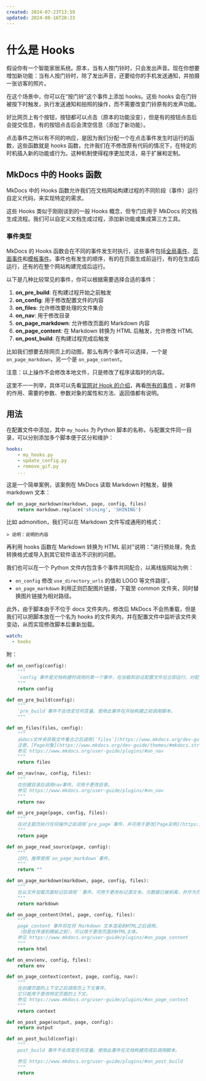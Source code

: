 ```yaml
---
created: 2024-07-23T13:59
updated: 2024-08-16T20:23
---
```

# 什么是 Hooks

假设你有一个智能家居系统。原本，当有人按门铃时，只会发出声音。现在你想要增加新功能：当有人按门铃时，除了发出声音，还要给你的手机发送通知，并拍摄一张访客的照片。

在这个场景中，你可以在“按门铃"这个事件上添加 hooks。这些 hooks 会在门铃被按下时触发，执行发送通知和拍照的操作，而不需要改变门铃原有的发声功能。

好比网页上有个按钮，按钮都可以点击（原本的功能没变），但是有的按钮点击后会提交信息，有的按钮点击后会清空信息（添加了新功能）。

点击事件之所以有不同的响应，是因为我们分配一个在点击事件发生时运行的函数，这些函数就是 hooks 函数，允许我们在不修改原有代码的情况下，在特定的时机插入新的功能或行为。这种机制使得程序更加灵活，易于扩展和定制。

## MkDocs 中的 Hooks 函数

MkDocs 中的 Hooks 函数允许我们在文档网站构建过程的不同阶段（事件）运行自定义代码，来实现特定的需求。

这些 Hooks 类似于刚刚谈到的一般 Hooks 概念，但专门应用于 MkDocs 的文档生成流程。我们可以自定义文档生成过程，添加新功能或集成第三方工具。
### 事件类型

MkDocs 的 Hooks 函数会在不同的事件发生时执行，这些事件包括[全局事件](https://www.mkdocs.org/dev-guide/plugins/#global-events)、[页面事件](https://www.mkdocs.org/dev-guide/plugins/#page-events)和[模板事件](https://www.mkdocs.org/dev-guide/plugins/#template-events)。事件也有发生的顺序，有的在页面生成前运行，有的在生成后运行，还有的在整个网站构建完成后运行。

以下是几种比较常见的事件，你可以根据需要选择合适的事件：

1. **on_pre_build**: 在构建过程开始之前触发
2. **on_config**: 用于修改配置文件的内容
3. **on_files**: 允许修改要处理的文件集合
4. **on_nav**: 用于修改目录
5. **on_page_markdown**: 允许修改页面的 Markdown 内容
6. **on_page_content**: 在 Markdown 转换为 HTML 后触发，允许修改 HTML
7. **on_post_build**: 在构建过程完成后触发

比如我们想要去除网页上的动图，那么有两个事件可以选择，一个是 `on_page_markdown`，另一个是 `on_page_content`。

注意：以上操作不会修改本地文件，只是修改了程序读取时的内容。

这里不一一列举，具体可以先看[官网对 Hook 的介绍](https://www.mkdocs.org/user-guide/configuration/#hooks)，再看[所有的事件](https://www.mkdocs.org/dev-guide/plugins/#events) ，对事件的作用、需要的参数、参数对象的属性和方法、返回值都有说明。

## 用法

在配置文件中添加，其中 `my_hooks` 为 Python 脚本的名称，与配置文件同一目录，可以分别添加多个脚本便于区分和维护：

```yaml
hooks:
	- my_hooks.py
	- update_config.py
	- remove_gif.py
	...
```

这是一个简单案例，该案例在 MkDocs 读取 Markdown 时触发，替换 markdown 文本：

```python title="my_hooks.py"
def on_page_markdown(markdown, page, config, files)
    return markdown.replace('shining', 'SHINING')
```

比如 admonition，我们可以在 Markdown 文件写成通用的格式：
```
> 说明：说明的内容
```

再利用 hooks 函数在 Markdown 转换为 HTML 前对"说明："进行预处理，免去转换格式或导入到其它软件语法不识别的问题。

我们也可以在一个 Python 文件内包含多个事件共同配合，以离线版网站为例：

- `on_config` 修改 `use_directory_urls` 的值和 LOGO 等文件路径'。 
- `on_page_markdown` 利用正则匹配图片链接，下载至 common 文件夹，同时替换图片链接为相对路径。

此外，由于脚本由于不位于 docs 文件夹内，修改后 MkDocs 不会热重载，但是我们可以把脚本放在一个名为 hooks 的文件夹内，并在配置文件中监听该文件夹变动，从而实现修改脚本后重新加载。

```yaml
watch:
  - hooks
```

附：

``` python fold
def on_config(config):
    """
    `config`事件是文档构建时调用的第一个事件，在加载和验证配置文件后立即运行。对配置文件（即YAML文件）的任何修改都应该在这里进行。
    """
    return config

def on_pre_build(config):
    """
    `pre_build`事件不会改变任何变量。使用此事件在开始构建之前调用脚本。
    """

def on_files(files, config):
    """
    从docs文件夹获取文件集合之后调用[`files`](https://www.mkdocs.org/dev-guide/api/#mkdocs.structure.files.Files)事件。使用此事件可在集合中添加、删除或更改文件。
    注意，[Page对象](https://www.mkdocs.org/dev-guide/themes/#mkdocs.structure.pages.Page)还没有与集合中的[`file`对象](https://www.mkdocs.org/dev-guide/api/#mkdocs.structure.files.File)相关联。使用页面事件操作特定于页面的数据。
    参见 https://www.mkdocs.org/user-guide/plugins/#on_nav
    """
    return files

def on_nav(nav, config, files):
    """
    在创建目录后调用nav事件。可用于更改目录。
    参见 https://www.mkdocs.org/user-guide/plugins/#on_nav
    """
    return nav

def on_pre_page(page, config, files):
    """
    在对主题页执行任何操作之前调用`pre_page`事件，并可用于更改[Page实例](https://www.mkdocs.org/dev-guide/themes/#mkdocs.structure.pages.Page)。
    """
    return page

def on_page_read_source(page, config):
    """
    过时。推荐使用`on_page_markdown`事件。
    """
    return ""

def on_page_markdown(markdown, page, config, files):
    """
    在从文件加载页面标记后调用``事件，可用于更改标记源文本。元数据已被剥离，并作为页面可用。在这一点上。
    """
    return markdown

def on_page_content(html, page, config, files):
    """
    page_content 事件将在将 Markdown 文本渲染到HTML之后调用。
    （但是在传递到模板之前），可以用于更改页面的HTML主体。
    参见 https://www.mkdocs.org/user-guide/plugins/#on_page_content
    """
    return html

def on_env(env, config, files):
    return env

def on_page_context(context, page, config, nav):
    """
    在创建页面的上下文之后调用页上下文事件。
    它只能用于更改特定页面的上下文。
    参见 https://www.mkdocs.org/user-guide/plugins/#on_page_context
    """
    return context

def on_post_page(output, page, config):
    return output

def on_post_build(config):
    """
    post_build 事件不会改变任何变量。使用此事件在文档构建完成后调用脚本。

    参见 https://www.mkdocs.org/user-guide/plugins/#on_post_build
    """
    return
```
